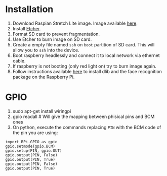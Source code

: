 # Installation

1. Download Raspian Stretch Lite image. Image available [here](https://www.raspberrypi.org/downloads/raspbian/).
2. Install [Etcher](https://etcher.io/).
3. Format SD card to prevent fragmentation.
4. Use Etcher to burn image on SD card.
5. Create a empty file named `ssh` on `boot` partition of SD card. This will allow you to `ssh` into the device.
6. Boot raspberry headlessly and connect it to local network via ethernet cable.
7. If raspberry is not booting (only red light on) try to burn image again.
8. Follow instructions available [here](https://gist.github.com/ageitgey/1ac8dbe8572f3f533df6269dab35df65) to install dlib and the face recognition package on the Raspberry Pi.



# GPIO
1. sudo apt-get install wiringpi
2. gpio readall # Will give the mapping between phisical pins and BCM ones
3. On python, execute the commands replacing `PIN` with the BCM code of the pin you are using:
```
import RPi.GPIO as gpio
gpio.setmode(gpio.BCM)
gpio.setup(PIN, gpio.OUT)
gpio.output(PIN, False)
gpio.output(PIN, True)
gpio.output(PIN, False)
gpio.output(PIN, True)
```
